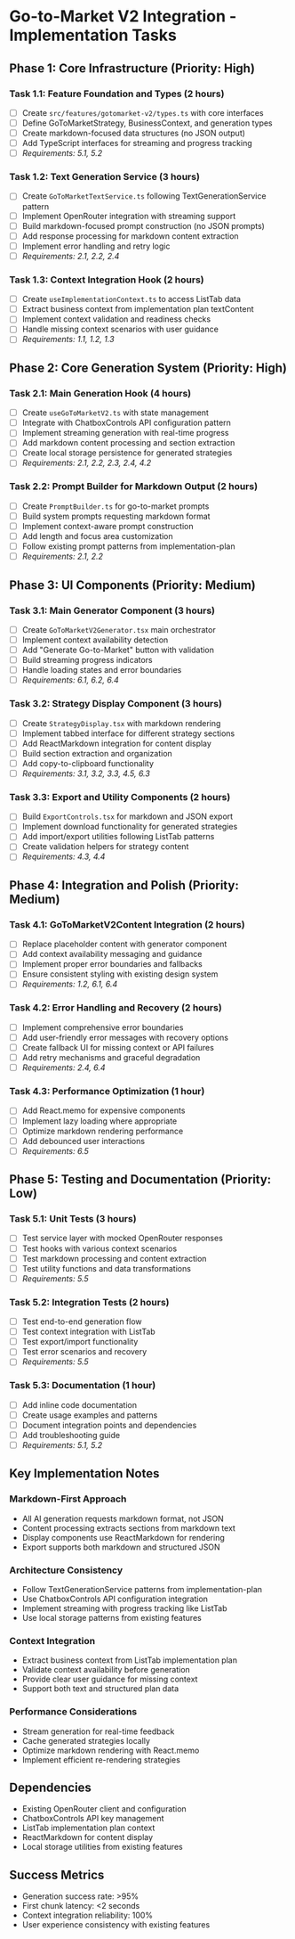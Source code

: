 # Go-to-Market V2 Integration - Implementation Tasks

## Phase 1: Core Infrastructure (Priority: High)

### Task 1.1: Feature Foundation and Types (2 hours)
- [ ] Create `src/features/gotomarket-v2/types.ts` with core interfaces
- [ ] Define GoToMarketStrategy, BusinessContext, and generation types
- [ ] Create markdown-focused data structures (no JSON output)
- [ ] Add TypeScript interfaces for streaming and progress tracking
- [ ] _Requirements: 5.1, 5.2_

### Task 1.2: Text Generation Service (3 hours)
- [ ] Create `GoToMarketTextService.ts` following TextGenerationService pattern
- [ ] Implement OpenRouter integration with streaming support
- [ ] Build markdown-focused prompt construction (no JSON prompts)
- [ ] Add response processing for markdown content extraction
- [ ] Implement error handling and retry logic
- [ ] _Requirements: 2.1, 2.2, 2.4_

### Task 1.3: Context Integration Hook (2 hours)
- [ ] Create `useImplementationContext.ts` to access ListTab data
- [ ] Extract business context from implementation plan textContent
- [ ] Implement context validation and readiness checks
- [ ] Handle missing context scenarios with user guidance
- [ ] _Requirements: 1.1, 1.2, 1.3_

## Phase 2: Core Generation System (Priority: High)

### Task 2.1: Main Generation Hook (4 hours)
- [ ] Create `useGoToMarketV2.ts` with state management
- [ ] Integrate with ChatboxControls API configuration pattern
- [ ] Implement streaming generation with real-time progress
- [ ] Add markdown content processing and section extraction
- [ ] Create local storage persistence for generated strategies
- [ ] _Requirements: 2.1, 2.2, 2.3, 2.4, 4.2_

### Task 2.2: Prompt Builder for Markdown Output (2 hours)
- [ ] Create `PromptBuilder.ts` for go-to-market prompts
- [ ] Build system prompts requesting markdown format
- [ ] Implement context-aware prompt construction
- [ ] Add length and focus area customization
- [ ] Follow existing prompt patterns from implementation-plan
- [ ] _Requirements: 2.1, 2.2_

## Phase 3: UI Components (Priority: Medium)

### Task 3.1: Main Generator Component (3 hours)
- [ ] Create `GoToMarketV2Generator.tsx` main orchestrator
- [ ] Implement context availability detection
- [ ] Add "Generate Go-to-Market" button with validation
- [ ] Build streaming progress indicators
- [ ] Handle loading states and error boundaries
- [ ] _Requirements: 6.1, 6.2, 6.4_

### Task 3.2: Strategy Display Component (3 hours)
- [ ] Create `StrategyDisplay.tsx` with markdown rendering
- [ ] Implement tabbed interface for different strategy sections
- [ ] Add ReactMarkdown integration for content display
- [ ] Build section extraction and organization
- [ ] Add copy-to-clipboard functionality
- [ ] _Requirements: 3.1, 3.2, 3.3, 4.5, 6.3_

### Task 3.3: Export and Utility Components (2 hours)
- [ ] Build `ExportControls.tsx` for markdown and JSON export
- [ ] Implement download functionality for generated strategies
- [ ] Add import/export utilities following ListTab patterns
- [ ] Create validation helpers for strategy content
- [ ] _Requirements: 4.3, 4.4_

## Phase 4: Integration and Polish (Priority: Medium)

### Task 4.1: GoToMarketV2Content Integration (2 hours)
- [ ] Replace placeholder content with generator component
- [ ] Add context availability messaging and guidance
- [ ] Implement proper error boundaries and fallbacks
- [ ] Ensure consistent styling with existing design system
- [ ] _Requirements: 1.2, 6.1, 6.4_

### Task 4.2: Error Handling and Recovery (2 hours)
- [ ] Implement comprehensive error boundaries
- [ ] Add user-friendly error messages with recovery options
- [ ] Create fallback UI for missing context or API failures
- [ ] Add retry mechanisms and graceful degradation
- [ ] _Requirements: 2.4, 6.4_

### Task 4.3: Performance Optimization (1 hour)
- [ ] Add React.memo for expensive components
- [ ] Implement lazy loading where appropriate
- [ ] Optimize markdown rendering performance
- [ ] Add debounced user interactions
- [ ] _Requirements: 6.5_

## Phase 5: Testing and Documentation (Priority: Low)

### Task 5.1: Unit Tests (3 hours)
- [ ] Test service layer with mocked OpenRouter responses
- [ ] Test hooks with various context scenarios
- [ ] Test markdown processing and content extraction
- [ ] Test utility functions and data transformations
- [ ] _Requirements: 5.5_

### Task 5.2: Integration Tests (2 hours)
- [ ] Test end-to-end generation flow
- [ ] Test context integration with ListTab
- [ ] Test export/import functionality
- [ ] Test error scenarios and recovery
- [ ] _Requirements: 5.5_

### Task 5.3: Documentation (1 hour)
- [ ] Add inline code documentation
- [ ] Create usage examples and patterns
- [ ] Document integration points and dependencies
- [ ] Add troubleshooting guide
- [ ] _Requirements: 5.1, 5.2_

## Key Implementation Notes

### Markdown-First Approach
- All AI generation requests markdown format, not JSON
- Content processing extracts sections from markdown text
- Display components use ReactMarkdown for rendering
- Export supports both markdown and structured JSON

### Architecture Consistency
- Follow TextGenerationService patterns from implementation-plan
- Use ChatboxControls API configuration integration
- Implement streaming with progress tracking like ListTab
- Use local storage patterns from existing features

### Context Integration
- Extract business context from ListTab implementation plan
- Validate context availability before generation
- Provide clear user guidance for missing context
- Support both text and structured plan data

### Performance Considerations
- Stream generation for real-time feedback
- Cache generated strategies locally
- Optimize markdown rendering with React.memo
- Implement efficient re-rendering strategies

## Dependencies
- Existing OpenRouter client and configuration
- ChatboxControls API key management
- ListTab implementation plan context
- ReactMarkdown for content display
- Local storage utilities from existing features

## Success Metrics
- Generation success rate: >95%
- First chunk latency: <2 seconds
- Context integration reliability: 100%
- User experience consistency with existing features